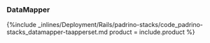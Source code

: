 <!--  usedin: [ _rails/deployment/padrino-stacks.md] -->


### DataMapper



{%include _inlines/Deployment/Rails/padrino-stacks/code_padrino-stacks_datamapper-taapperset.md  product = include.product %}




